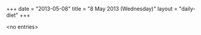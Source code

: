 +++
date = "2013-05-08"
title = "8 May 2013 (Wednesday)"
layout = "daily-diet"
+++


\<no entries\>
